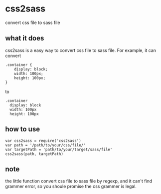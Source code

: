 # css2sass
convert css file to sass file
## what it does
css2sass is a easy way to convert css file to sass file. For example, it can convert

    .container {
        display: block;
        width: 100px;
        height: 100px;   
    }
to

    .container
      display: block
      width: 100px
      height: 100px

## how to use
```
var css2sass = require('css2sass')
var path = '/path/to/your/css/file/'
var targetPath = 'path/to/your/target/sass/file'
css2sass(path, targetPath)

```

## note
the little function convert css file to sass file by regexp, and it can't find grammer error,
so you shoule promise the css grammer is legal.